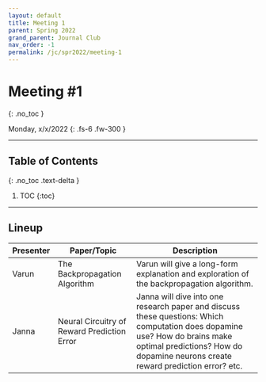 ```yaml
---
layout: default
title: Meeting 1
parent: Spring 2022
grand_parent: Journal Club
nav_order: -1
permalink: /jc/spr2022/meeting-1
---
```


# Meeting #1
{: .no_toc }

Monday, x/x/2022
{: .fs-6 .fw-300 }

---

## Table of Contents
{: .no_toc .text-delta }

1. TOC
{:toc}

---


## Lineup

| Presenter | Paper/Topic | Description |
| --- | --- | --- |
| Varun | The Backpropagation Algorithm | Varun will give a long-form explanation and exploration of the backpropagation algorithm. |
| Janna | Neural Circuitry of Reward Prediction Error | Janna will dive into one research paper and discuss these questions: Which computation does dopamine use? How do brains make optimal predictions? How do dopamine neurons create reward prediction error? etc. |

